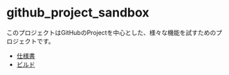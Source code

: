 # github_project_sandbox

このプロジェクトはGitHubのProjectを中心とした、様々な機能を試すためのプロジェクトです。

- [仕様書](./spec.md)
- [ビルド](./Build.md)
